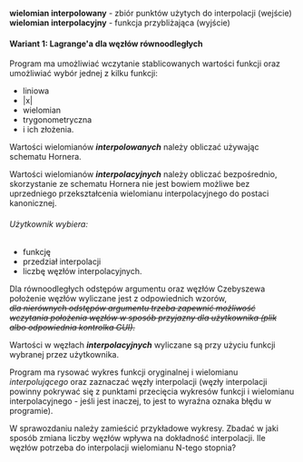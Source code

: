 **wielomian interpolowany** - zbiór punktów użytych do interpolacji (wejście)  
**wielomian interpolacyjny** - funkcja przybliżająca (wyjście)

#### Wariant 1: Lagrange'a dla węzłów równoodległych

Program ma umożliwiać wczytanie stablicowanych wartości funkcji oraz umożliwiać wybór jednej z kilku funkcji:
- liniowa
- |x|
- wielomian
- trygonometryczna 
- i ich złożenia. 

Wartości wielomianów ***interpolowanych*** należy obliczać używając schematu Hornera.  

Wartości wielomianów ***interpolacyjnych*** należy obliczać bezpośrednio, skorzystanie ze schematu Hornera nie jest bowiem możliwe bez uprzedniego przekształcenia wielomianu interpolacyjnego do postaci kanonicznej.

###### Użytkownik wybiera:
- funkcję
- przedział interpolacji 
- liczbę węzłów interpolacyjnych.  

Dla równoodległych odstępów argumentu oraz węzłów Czebyszewa położenie węzłów wyliczane jest z odpowiednich wzorów,  
~~*dla nierównych odstępów argumentu trzeba zapewnić możliwość wczytania położenia węzłów w sposób przyjazny dla użytkownika (plik albo odpowiednia kontrolka GUI).*~~  

Wartości w węzłach ***interpolacyjnych*** wyliczane są przy użyciu funkcji wybranej przez użytkownika.  

Program ma rysować wykres funkcji oryginalnej i wielomianu *interpolującego* oraz zaznaczać węzły interpolacji (węzły interpolacji powinny pokrywać się z punktami przecięcia wykresów funkcji i wielomianu interpolacyjnego - jeśli jest inaczej, to jest to wyraźna oznaka błędu w programie).

W sprawozdaniu należy zamieścić przykładowe wykresy. Zbadać w jaki sposób zmiana liczby węzłów wpływa na dokładność interpolacji. Ile węzłów potrzeba do interpolacji wielomianu N-tego stopnia?
